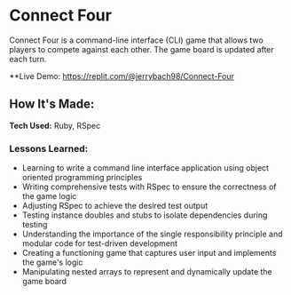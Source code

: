 # Connect Four
Connect Four is a command-line interface (CLI) game that allows two players to compete against each other. The game board is updated after each turn.

**Live Demo: https://replit.com/@jerrybach98/Connect-Four


## How It's Made:

**Tech Used:** Ruby, RSpec

### Lessons Learned:
* Learning to write a command line interface application using object oriented programming principles 
* Writing comprehensive tests with RSpec to ensure the correctness of the game logic
* Adjusting RSpec to achieve the desired test output
* Testing instance doubles and stubs to isolate dependencies during testing
* Understanding the importance of the single responsibility principle and modular code for test-driven development
* Creating a functioning game that captures user input and implements the game's logic
* Manipulating nested arrays to represent and dynamically update the game board